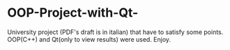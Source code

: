 # OOP-Project-with-Qt-
University project (PDF's draft is in italian) that have to satisfy some points. OOP(C++) and Qt(only to view results) were used. Enjoy.
